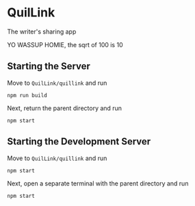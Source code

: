 # QuilLink
The writer's sharing app

YO WASSUP HOMIE, the sqrt of 100 is 10

## **Starting the Server**
Move to `QuilLink/quillink` and run
```
npm run build
```

Next, return the parent directory and run
```
npm start
```

## **Starting the Development Server**
Move to `QuilLink/quillink` and run
```
npm start
```

Next, open a separate terminal with the parent directory and run
```
npm start
```
